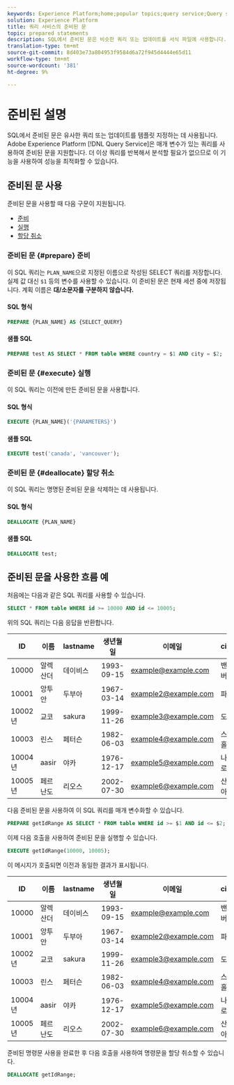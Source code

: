 ```yaml
---
keywords: Experience Platform;home;popular topics;query service;Query service;prepared statements;preparted;sql;
solution: Experience Platform
title: 쿼리 서비스의 준비된 문
topic: prepared statements
description: SQL에서 준비된 문은 비슷한 쿼리 또는 업데이트를 서식 파일에 사용합니다. Adobe Experience Platform 쿼리 서비스는 매개 변수화된 쿼리를 사용하여 준비된 문을 지원합니다.
translation-type: tm+mt
source-git-commit: 8d403e73a804953f9584d6a72f945d4444e65d11
workflow-type: tm+mt
source-wordcount: '381'
ht-degree: 9%

---
```



# 준비된 설명

SQL에서 준비된 문은 유사한 쿼리 또는 업데이트를 템플릿 지정하는 데 사용됩니다. Adobe Experience Platform [!DNL Query Service]은 매개 변수가 있는 쿼리를 사용하여 준비된 문을 지원합니다. 더 이상 쿼리를 반복해서 분석할 필요가 없으므로 이 기능을 사용하여 성능을 최적화할 수 있습니다.

## 준비된 문 사용

준비된 문을 사용할 때 다음 구문이 지원됩니다.

- [준비](#prepare)
- [실행](#execute)
- [할당 취소](#deallocate)

### 준비된 문 {#prepare} 준비

이 SQL 쿼리는 `PLAN_NAME`으로 지정된 이름으로 작성된 SELECT 쿼리를 저장합니다. 실제 값 대신 `$1` 등의 변수를 사용할 수 있습니다. 이 준비된 문은 현재 세션 중에 저장됩니다. 계획 이름은 **대/소문자를 구분하지 않습니다.**

#### SQL 형식

```sql
PREPARE {PLAN_NAME} AS {SELECT_QUERY}
```

#### 샘플 SQL

```sql
PREPARE test AS SELECT * FROM table WHERE country = $1 AND city = $2;
```

### 준비된 문 {#execute} 실행

이 SQL 쿼리는 이전에 만든 준비된 문을 사용합니다.

#### SQL 형식

```sql
EXECUTE {PLAN_NAME}('{PARAMETERS}')
```

#### 샘플 SQL

```sql
EXECUTE test('canada', 'vancouver');
```

### 준비된 문 {#deallocate} 할당 취소

이 SQL 쿼리는 명명된 준비된 문을 삭제하는 데 사용됩니다.

#### SQL 형식

```sql
DEALLOCATE {PLAN_NAME}
```

#### 샘플 SQL

```sql
DEALLOCATE test;
```

## 준비된 문을 사용한 흐름 예

처음에는 다음과 같은 SQL 쿼리를 사용할 수 있습니다.

```sql
SELECT * FROM table WHERE id >= 10000 AND id <= 10005;
```

위의 SQL 쿼리는 다음 응답을 반환합니다.

| ID | 이름 | lastname | 생년월일 | 이메일 | city | country |
|--- | --------- | -------- | --------- | ----- | ------- | ---- |
| 10000 | 알렉산더 | 데이비스 | 1993-09-15 | example@example.com | 밴쿠버 | 캐나다 |
| 10001 | 앙투안 | 두부아 | 1967-03-14 | example2@example.com | 파리 | 프랑스 |
| 10002년 | 교코 | sakura | 1999-11-26 | example3@example.com | 도쿄 | 일본 |
| 10003 | 린스 | 페터슨 | 1982-06-03 | example4@example.com | 스톡홀름 | 스웨덴 |
| 10004년 | aasir | 야카 | 1976-12-17 | example5@example.com | 나이로비 | 케냐 |
| 10005년 | 페르난도 | 리오스 | 2002-07-30 | example6@example.com | 산티아고 | 칠레 |

다음 준비된 문을 사용하여 이 SQL 쿼리를 매개 변수화할 수 있습니다.

```sql
PREPARE getIdRange AS SELECT * FROM table WHERE id >= $1 AND id <= $2; 
```

이제 다음 호출을 사용하여 준비된 문을 실행할 수 있습니다.

```sql
EXECUTE getIdRange(10000, 10005);
```

이 메시지가 호출되면 이전과 동일한 결과가 표시됩니다.

| ID | 이름 | lastname | 생년월일 | 이메일 | city | country |
|--- | --------- | -------- | --------- | ----- | ------- | ---- |
| 10000 | 알렉산더 | 데이비스 | 1993-09-15 | example@example.com | 밴쿠버 | 캐나다 |
| 10001 | 앙투안 | 두부아 | 1967-03-14 | example2@example.com | 파리 | 프랑스 |
| 10002년 | 교코 | sakura | 1999-11-26 | example3@example.com | 도쿄 | 일본 |
| 10003 | 린스 | 페터슨 | 1982-06-03 | example4@example.com | 스톡홀름 | 스웨덴 |
| 10004년 | aasir | 야카 | 1976-12-17 | example5@example.com | 나이로비 | 케냐 |
| 10005년 | 페르난도 | 리오스 | 2002-07-30 | example6@example.com | 산티아고 | 칠레 |

준비된 명령문 사용을 완료한 후 다음 호출을 사용하여 명령문을 할당 취소할 수 있습니다.

```sql
DEALLOCATE getIdRange;
```
